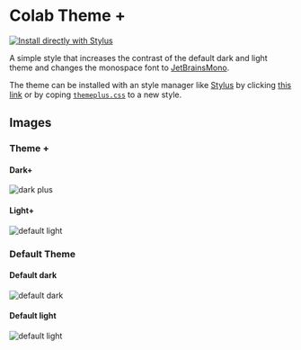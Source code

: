 # Colab Theme +

[![Install directly with Stylus]][userstyle]

A simple style that increases the contrast of the default dark and
light theme and changes the monospace font to [JetBrainsMono][JBM].

The theme can be installed with an style manager like [Stylus] by
clicking [this link][userstyle] or by coping [`themeplus.css`][css]
to a new style.

## Images

### Theme +

#### Dark+

![dark plus](img/darkplus.png)

#### Light+

![default light](img/lightplus.png)

### Default Theme

#### Default dark

![default dark](img/dark.png)


#### Default light

![default light](img/light.png)


<!-- URLs -->

[Install directly with Stylus]: https://img.shields.io/badge/Install%20directly%20with-Stylus-285959.svg
[JBM]: https://github.com/JetBrains/JetBrainsMono
[userstyle]: https://raw.githubusercontent.com/benjavicente/colab-theme-plus/master/style/themeplus.user.css
[stylus]: https://github.com/openstyles/stylus
[css]: https://cdn.jsdelivr.net/gh/benjavicente/colab-theme-plus/style/themeplus.css

